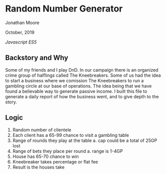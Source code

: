 Random Number Generator
==============

Jonathan Moore

October, 2019

*Javascript ES5*

Backstory and Why
----------------------------

Some of my friends and I play DnD. In our campaign there is an organized crime group of halflings called The Kneebreakers. Some of us had the idea to start a business where we comission The Kneebreakers to run a gambling circle at our base of operations. The idea being that we have found a believable way to generate passive income. I built this file to generate a daily report of how the business went, and to give depth to the story. 

Logic
----------------------------

1. Random number of clientele
2. Each client has a 65-99 chance to visit a gambling table
3. Range of rounds they play at the table
    a. cap could be a total of 25GP lost
4. Range of bets they place per round 
    a. range is 1-4GP
5. House has 65-70 chance to win 
6. Kneebreaker takes percentage or flat fee 
7. Result is the houses take 
